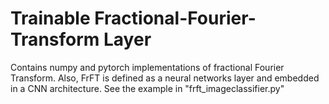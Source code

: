 # Trainable Fractional-Fourier-Transform Layer

Contains numpy and pytorch implementations of fractional Fourier Transform. Also, FrFT is defined as a neural networks layer and embedded in a CNN architecture.
See the example in "frft_imageclassifier.py"
